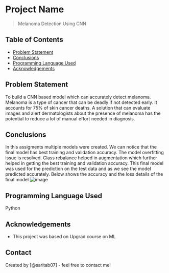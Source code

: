 # Project Name
> Melanoma Detection Using CNN


## Table of Contents
* [Problem Statement](#problem_statement)
* [Conclusions](#conclusions)
* [Programming Language Used](#programming-language-used)
* [Acknowledgements](#acknowledgements)

<!-- You can include any other section that is pertinent to your problem -->

## Problem Statement
To build a CNN based model which can accurately detect melanoma. Melanoma is a type of cancer that can be deadly if not detected early. It accounts for 75% of skin cancer deaths. A solution that can evaluate images and alert dermatologists about the presence of melanoma has the potential to reduce a lot of manual effort needed in diagnosis.

<!-- You don't have to answer all the questions - just the ones relevant to your project. -->

## Conclusions
In this assigments multiple models were created. We can notice that the final model has best training and validation accuracy. The model overfitting issue is resolved.
Class rebalance helped in augmentation which further helped in getting the best training and validation accuracy. This final model was used for the prediction on the test data
and as we see the model predicted accurately.
Below shows the accuracy and the loss details of the final model
![image](https://github.com/saritab07/Melanoma-Detection-Using-CNN/assets/97290022/2280b64e-e289-4141-9fff-fe1d83d211c9)

<!-- You don't have to answer all the questions - just the ones relevant to your project. -->


## Programming Language Used
Python

<!-- As the libraries versions keep on changing, it is recommended to mention the version of library used in this project -->

## Acknowledgements
- This project was based on Upgrad course on ML 

## Contact
Created by [@saritab07] - feel free to contact me!


<!-- Optional -->
<!-- ## License -->
<!-- This project is open source and available under the [... License](). -->

<!-- You don't have to include all sections - just the one's relevant to your project -->

